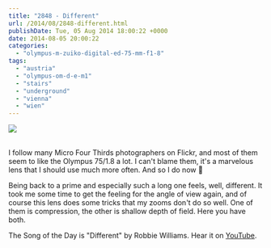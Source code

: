 ```yaml
---
title: "2848 - Different"
url: /2014/08/2848-different.html
publishDate: Tue, 05 Aug 2014 18:00:22 +0000
date: 2014-08-05 20:00:22
categories: 
  - "olympus-m-zuiko-digital-ed-75-mm-f1-8"
tags: 
  - "austria"
  - "olympus-om-d-e-m1"
  - "stairs"
  - "underground"
  - "vienna"
  - "wien"
---
```

<div class="container">
<div class="center"><a target="_blank" href="https://d25zfm9zpd7gm5.cloudfront.net/1200x1200/2014/20140721_235302_lr.jpg"><img src="https://d25zfm9zpd7gm5.cloudfront.net/0600x0600/2014/20140721_235302_lr.jpg" /></a></div>
</div>
<br />

I follow many Micro Four Thirds photographers on Flickr, and most of them seem to like the Olympus 75/1.8 a lot. I can't blame them, it's a marvelous lens that I should use much more often. And so I do now 🙂

Being back to a prime and especially such a long one feels, well, different. It took me some time to get the feeling for the angle of view again, and of course this lens does some tricks that my zooms don't do so well. One of them is compression, the other is shallow depth of field. Here you have both.

The Song of the Day is "Different" by Robbie Williams. Hear it on <a href="https://www.youtube.com/watch?v=MFCWdrnZIIs" target="_blank">YouTube</a>.
